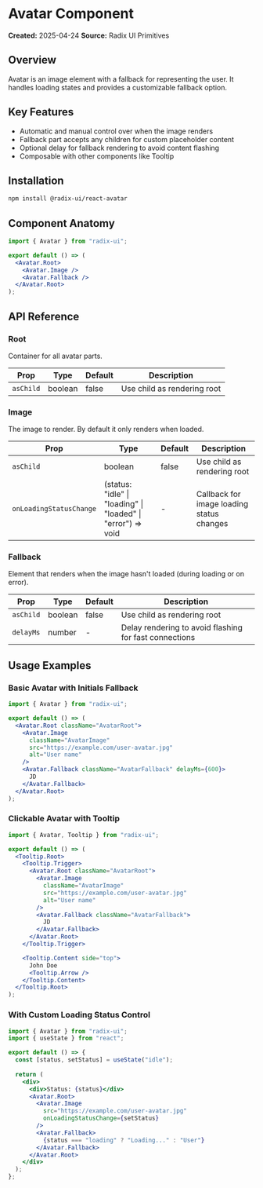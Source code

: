 # Avatar Component

**Created:** 2025-04-24
**Source:** Radix UI Primitives

## Overview

Avatar is an image element with a fallback for representing the user. It handles loading states and provides a customizable fallback option.

## Key Features

- Automatic and manual control over when the image renders
- Fallback part accepts any children for custom placeholder content
- Optional delay for fallback rendering to avoid content flashing
- Composable with other components like Tooltip

## Installation

```bash
npm install @radix-ui/react-avatar
```

## Component Anatomy

```jsx
import { Avatar } from "radix-ui";

export default () => (
  <Avatar.Root>
    <Avatar.Image />
    <Avatar.Fallback />
  </Avatar.Root>
);
```

## API Reference

### Root

Container for all avatar parts.

| Prop | Type | Default | Description |
| ---- | ---- | ------- | ----------- |
| `asChild` | boolean | false | Use child as rendering root |

### Image

The image to render. By default it only renders when loaded.

| Prop | Type | Default | Description |
| ---- | ---- | ------- | ----------- |
| `asChild` | boolean | false | Use child as rendering root |
| `onLoadingStatusChange` | (status: "idle" \| "loading" \| "loaded" \| "error") => void | - | Callback for image loading status changes |

### Fallback

Element that renders when the image hasn't loaded (during loading or on error).

| Prop | Type | Default | Description |
| ---- | ---- | ------- | ----------- |
| `asChild` | boolean | false | Use child as rendering root |
| `delayMs` | number | - | Delay rendering to avoid flashing for fast connections |

## Usage Examples

### Basic Avatar with Initials Fallback

```jsx
import { Avatar } from "radix-ui";

export default () => (
  <Avatar.Root className="AvatarRoot">
    <Avatar.Image
      className="AvatarImage"
      src="https://example.com/user-avatar.jpg"
      alt="User name"
    />
    <Avatar.Fallback className="AvatarFallback" delayMs={600}>
      JD
    </Avatar.Fallback>
  </Avatar.Root>
);
```

### Clickable Avatar with Tooltip

```jsx
import { Avatar, Tooltip } from "radix-ui";

export default () => (
  <Tooltip.Root>
    <Tooltip.Trigger>
      <Avatar.Root className="AvatarRoot">
        <Avatar.Image
          className="AvatarImage"
          src="https://example.com/user-avatar.jpg"
          alt="User name"
        />
        <Avatar.Fallback className="AvatarFallback">
          JD
        </Avatar.Fallback>
      </Avatar.Root>
    </Tooltip.Trigger>

    <Tooltip.Content side="top">
      John Doe
      <Tooltip.Arrow />
    </Tooltip.Content>
  </Tooltip.Root>
);
```

### With Custom Loading Status Control

```jsx
import { Avatar } from "radix-ui";
import { useState } from "react";

export default () => {
  const [status, setStatus] = useState("idle");
  
  return (
    <div>
      <div>Status: {status}</div>
      <Avatar.Root>
        <Avatar.Image
          src="https://example.com/user-avatar.jpg"
          onLoadingStatusChange={setStatus}
        />
        <Avatar.Fallback>
          {status === "loading" ? "Loading..." : "User"}
        </Avatar.Fallback>
      </Avatar.Root>
    </div>
  );
};
```